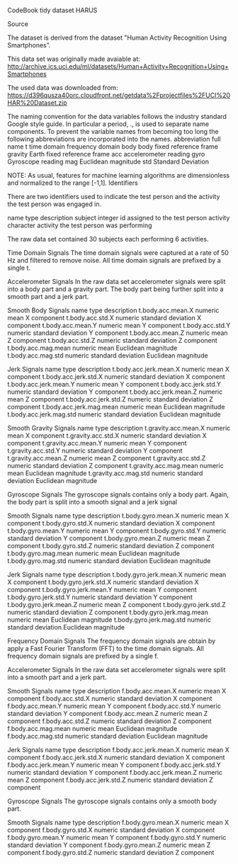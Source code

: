 CodeBook tidy dataset HARUS

Source

The dataset is derived from the dataset "Human Activity Recognition Using Smartphones”.

This data set was originally made avaiable at: http://archive.ics.uci.edu/ml/datasets/Human+Activity+Recognition+Using+Smartphones

The used data was downloaded from:
https://d396qusza40orc.cloudfront.net/getdata%2Fprojectfiles%2FUCI%20HAR%20Dataset.zip

The naming convention for the data variables follows the industry standard Google style guide. In particular a period, ., is used to separate name components. 
To prevent the variable names from becoming too long the following abbreviations are incorporated into the names.
abbreviation	full name
t		time domain
		frequency domain
body		body fixed reference frame
gravity		Earth fixed reference frame
acc		accelerometer reading
gyro		Gyroscope reading
mag		Euclidean magnitude
std		Standard Deviation

NOTE: As usual, features for machine learning algorithms are dimensionless and normalized to the range [-1,1].
Identifiers

There are two identifiers used to indicate the test person and the activity the test person was engaged in.

name	    type	     description
subject	  integer	   id assigned to the test person
activity	character	 activity the test person was performing

The raw data set contained 30 subjects each performing 6 activities.

Time Domain Signals
The time domain signals were captured at a rate of 50 Hz and filtered to remove noise. All time domain signals are prefixed by a single t.

Accelerometer Signals
In the raw data set accelerometer signals were split into a body part and a gravity part. The body part being further split into a smooth part and a jerk part.

Smooth Body Signals
name	                   type	    description
t.body.acc.mean.X	       numeric	mean X component
t.body.acc.std.X	       numeric	standard deviation X component
t.body.acc.mean.Y	       numeric	mean Y component
t.body.acc.std.Y	       numeric	standard deviation Y component
t.body.acc.mean.Z	       numeric	mean Z component
t.body.acc.std.Z	       numeric	standard deviation Z component
t.body.acc.mag.mean	     numeric	mean Euclidean magnitude
t.body.acc.mag.std	     numeric	standard deviation Euclidean magnitude

Jerk Signals
name	                    type	  description
t.body.acc.jerk.mean.X	  numeric	mean X component
t.body.acc.jerk.std.X	    numeric	standard deviation X component
t.body.acc.jerk.mean.Y	  numeric	mean Y component
t.body.acc.jerk.std.Y	    numeric	standard deviation Y component
t.body.acc.jerk.mean.Z	  numeric	mean Z component
t.body.acc.jerk.std.Z	    numeric	standard deviation Z component
t.body.acc.jerk.mag.mean	numeric	mean Euclidean magnitude
t.body.acc.jerk.mag.std	  numeric	standard deviation Euclidean magnitude

Smooth Gravity Signals
name	                    type	  description
t.gravity.acc.mean.X	    numeric	mean X component
t.gravity.acc.std.X	      numeric	standard deviation X component
t.gravity.acc.mean.Y	    numeric	mean Y component
t.gravity.acc.std.Y	      numeric	standard deviation Y component
t.gravity.acc.mean.Z	    numeric	mean Z component
t.gravity.acc.std.Z	      numeric	standard deviation Z component
t.gravity.acc.mag.mean	  numeric	mean Euclidean magnitude
t.gravity.acc.mag.std	    numeric	standard deviation Euclidean magnitude

Gyroscope Signals
The gyroscope signals contains only a body part. Again, the body part is split into a smooth signal and a jerk signal

Smooth Signals
name	                    type	  description
t.body.gyro.mean.X	      numeric	mean X component
t.body.gyro.std.X	        numeric	standard deviation X component
t.body.gyro.mean.Y	      numeric	mean Y component
t.body.gyro.std.Y	        numeric	standard deviation Y component
t.body.gyro.mean.Z	      numeric	mean Z component
t.body.gyro.std.Z	        numeric	standard deviation Z component
t.body.gyro.mag.mean	    numeric	mean Euclidean magnitude
t.body.gyro.mag.std	      numeric	standard deviation Euclidean magnitude

Jerk Signals
name	                    type	  description
t.body.gyro.jerk.mean.X	  numeric	mean X component
t.body.gyro.jerk.std.X	  numeric	standard deviation X component
t.body.gyro.jerk.mean.Y	  numeric	mean Y component
t.body.gyro.jerk.std.Y	  numeric	standard deviation Y component
t.body.gyro.jerk.mean.Z	  numeric	mean Z component
t.body.gyro.jerk.std.Z	  numeric	standard deviation Z component
t.body.gyro.jerk.mag.mean	numeric	mean Euclidean magnitude
t.body.gyro.jerk.mag.std	numeric	standard deviation Euclidean magnitude

Frequency Domain Signals
The frequency domain signals are obtain by apply a Fast Fourier Transform (FFT) to the time domain signals. All frequency domain signals are prefixed by a single f.

Accelerometer Signals
In the raw data set accelerometer signals were split into a smooth part and a jerk part.

Smooth Signals
name	                    type	  description
f.body.acc.mean.X	        numeric	mean X component
f.body.acc.std.X	        numeric	standard deviation X component
f.body.acc.mean.Y	        numeric	mean Y component
f.body.acc.std.Y	        numeric	standard deviation Y component
f.body.acc.mean.Z	        numeric	mean Z component
f.body.acc.std.Z	        numeric	standard deviation Z component
f.body.acc.mag.mean	      numeric	mean Euclidean magnitude
f.body.acc.mag.std	      numeric	standard deviation Euclidean magnitude

Jerk Signals
name	                    type	  description
f.body.acc.jerk.mean.X	  numeric	mean X component
f.body.acc.jerk.std.X	    numeric	standard deviation X component
f.body.acc.jerk.mean.Y	  numeric	mean Y component
f.body.acc.jerk.std.Y	    numeric	standard deviation Y component
f.body.acc.jerk.mean.Z	  numeric	mean Z component
f.body.acc.jerk.std.Z	    numeric	standard deviation Z component

Gyroscope Signals
The gyroscope signals contains only a smooth body part.

Smooth Signals
name	                    type	  description
f.body.gyro.mean.X	      numeric	mean X component
f.body.gyro.std.X	        numeric	standard deviation X component
f.body.gyro.mean.Y	      numeric	mean Y component
f.body.gyro.std.Y	        numeric	standard deviation Y component
f.body.gyro.mean.Z	      numeric	mean Z component
f.body.gyro.std.Z	        numeric	standard deviation Z component


